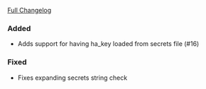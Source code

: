 [Full Changelog][changelog]

### Added

- Adds support for having ha_key loaded from secrets file (#16)

### Fixed

- Fixes expanding secrets string check

[changelog]: https://github.com/hassio-addons/addon-appdaemon3/compare/v1.1.0...v1.1.1